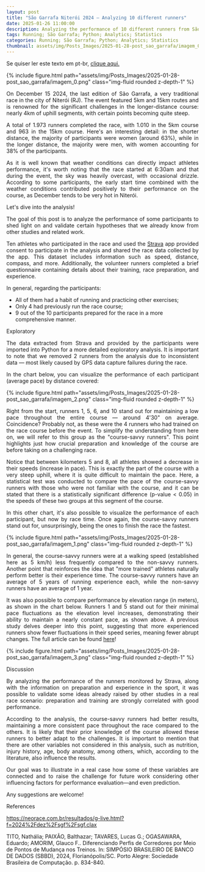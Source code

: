 ```yaml
---
layout: post
title: "São Garrafa Niterói 2024 – Analyzing 10 different runners"
date: 2025-01-26 11:00:00
description: Analyzing the performance of 10 different runners from São Garrafa 2024
tags: Running; São Garrafa; Python; Analytics; Statistics
categories: Running; São Garrafa; Python; Analytics; Statistics
thumbnail: assets/img/Posts_Images/2025-01-28-post_sao_garrafa/imagem_0.png
---
```


<p align="justify">
Se quiser ler este texto em pt-br, <a href = "https://ac3lab.github.io/blog/2000/post_sao_garrafa_pt/"> clique aqui.</a>
</p>


{% include figure.html path="assets/img/Posts_Images/2025-01-28-post_sao_garrafa/imagem_0.png" class="img-fluid rounded z-depth-1" %}

<p align="justify">
On December 15 2024, the last edition of São Garrafa, a very traditional race in the city of Niterói (RJ). The event featured 5km and 15km routes and is renowned for the significant challenges in the longer-distance course: nearly 4km of uphill segments, with certain points becoming quite steep.
</p>

<p align="justify">
A total of 1.973 runners completed the race, with 1.010 in the 5km course and 963 in the 15km course. Here's an interesting detail: in the shorter distance, the majority of participants were women (around 63%), while in the longer distance, the majority were men, with women accounting for 38% of the participants.
</p>

<p align="justify">
As it is well known that weather conditions can directly impact athletes performance, it's worth noting that the race started at 6:30am and that during the event, the sky was heavily overcast, with occasional drizzle. According to some participants, the early start time combined with the weather conditions contributed positively to their performance on the course, as December tends to be very hot in Niterói.
</p>

Let's dive into the analysis!

<p align="justify">
The goal of this post is to analyze the performance of some participants to shed light on and validate certain hypotheses that we already know from other studies and related work.
</p>

<p align="justify">
Ten athletes who participated in the race and used the <a href="https://www.strava.com/">Strava</a> app provided consent to participate in the analysis and shared the race data collected by the app. This dataset includes information such as speed, distance, compass, and more. Additionally, the volunteer runners completed a brief questionnaire containing details about their training, race preparation, and experience.
</p>

In general, regarding the participants:

<ul>
    <li>All of them had a habit of running and practicing other exercises;</li>
    <li>Only 4 had previously run the race course;</li>
    <li>9 out of the 10 participants prepared for the race in a more comprehensive manner.</li>
</ul>

Exploratory

<p align="justify">
The data extracted from Strava and provided by the participants were imported into Python for a more detailed exploratory analysis. It is important to note that we removed 2 runners from the analysis due to inconsistent data — most likely caused by GPS data capture failures during the race.
</p>

<p align="justify">
In the chart below, you can visualize the performance of each participant (average pace) by distance covered:
</p>

{% include figure.html path="assets/img/Posts_Images/2025-01-28-post_sao_garrafa/imagem_2.png" class="img-fluid rounded z-depth-1" %}

<p align="justify">
Right from the start, runners 1, 5, 6, and 10 stand out for maintaining a low pace throughout the entire course — around 4'30" on average. Coincidence? Probably not, as these were the 4 runners who had trained on the race course before the event. To simplify the understanding from here on, we will refer to this group as the "course-savvy runners". This point highlights just how crucial preparation and knowledge of the course are before taking on a challenging race.
</p>

<p align="justify">
Notice that between kilometers 5 and 8, all athletes showed a decrease in their speeds (increase in pace). This is exactly the part of the course with a very steep uphill, where it is quite difficult to maintain the pace. Here, a statistical test was conducted to compare the pace of the course-savvy runners with those who were not familiar with the course, and it can be stated that there is a statistically significant difference (p-value < 0.05) in the speeds of these two groups at this segment of the course.
</p>

<p align="justify">
In this other chart, it's also possible to visualize the performance of each participant, but now by race time. Once again, the course-savvy runners stand out for, unsurprisingly, being the ones to finish the race the fastest.
</p>

{% include figure.html path="assets/img/Posts_Images/2025-01-28-post_sao_garrafa/imagem_1.png" class="img-fluid rounded z-depth-1" %}

<p align="justify">
In general, the course-savvy runners were at a walking speed (established here as 5 km/h) less frequently compared to the non-savvy runners. Another point that reinforces the idea that "more trained" athletes naturally perform better is their experience time. The course-savvy runners have an average of 5 years of running experience each, while the non-savvy runners have an average of 1 year.
</p>

<p align="justify">
It was also possible to compare performance by elevation range (in meters), as shown in the chart below. Runners 1 and 5 stand out for their minimal pace fluctuations as the elevation level increases, demonstrating their ability to maintain a nearly constant pace, as shown above. A previous study delves deeper into this point, suggesting that more experienced runners show fewer fluctuations in their speed series, meaning fewer abrupt changes. The full article can be found <a href="https://sol.sbc.org.br/index.php/sbbd/article/view/30754">here</a>!
</p>

{% include figure.html path="assets/img/Posts_Images/2025-01-28-post_sao_garrafa/imagem_3.png" class="img-fluid rounded z-depth-1" %}

Discussion

<p align="justify">
By analyzing the performance of the runners monitored by Strava, along with the information on preparation and experience in the sport, it was possible to validate some ideas already raised by other studies in a real race scenario: preparation and training are strongly correlated with good performance. 
</p>

<p align="justify">
According to the analysis, the course-savvy runners had better results, maintaining a more consistent pace throughout the race compared to the others. It is likely that their prior knowledge of the course allowed these runners to better adapt to the challenges. It is important to mention that there are other variables not considered in this analysis, such as nutrition, injury history, age, body anatomy, among others, which, according to the literature, also influence the results.
</p>

<p align="justify">
Our goal was to illustrate in a real case how some of these variables are connected and to raise the challenge for future work considering other influencing factors for performance evaluation—and even prediction.
</p>

Any suggestions are welcome!

References

https://neorace.com.br/resultados/g-live.html?f=2024%2Fdez%2Fsgf%2Fsgf.clax

TITO, Nathália; PAIXÃO, Balthazar; TAVARES, Lucas G.; OGASAWARA, Eduardo; AMORIM, Glauco F.. Diferenciando Perfis de Corredores por Meio de Pontos de Mudança nos Treinos. In: SIMPÓSIO BRASILEIRO DE BANCO DE DADOS (SBBD), 2024, Florianópolis/SC. Porto Alegre: Sociedade Brasileira de Computação. p. 834-840.